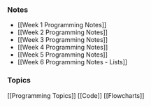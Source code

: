 ### Notes
- [[Week 1 Programming Notes]]
- [[Week 2 Programming Notes]]
- [[Week 3 Programming Notes]]
- [[Week 4 Programming Notes]]
- [[Week 5 Programming Notes]]
- [[Week 6 Programming Notes - Lists]]

### Topics
[[Programming Topics]]
[[Code]]
[[Flowcharts]]
